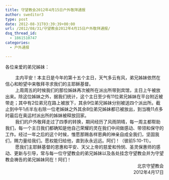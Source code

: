```yaml
---
title: 守望教会2012年4月15日户外敬拜通报
author: sweditor3
type: post
date: 2012-08-31T03:39:39+00:00
url: /2012/08/31/守望教会2012年4月15日户外敬拜通报/
dsq_thread_id:
  - 1861510747
categories:
  - 户外通报

---
```

各位亲爱的弟兄姊妹：

<div>
</div>

<div>
          主内平安！本主日是今年的第十五个主日，天气多云有风，弟兄姊妹依然在信心和盼望中来敬拜寻求我们的主耶稣基督。
</div>

<div>
</div>

<div>
          上周周五的时候我们的那位姊妹再次被所在派出所带到宾馆，主日上午被放出来。除这位姊妹之外，据我们统计，这个主日至少有11位弟兄姊妹在平台附近被带走；其中有2位弟兄在路上被放下，其余9位弟兄姊妹分别被送四个派出所。截止到中午1点半左右除一位老姊妹之外其余8位弟兄姊妹都已被放出，到当晚11点多时最后在奥运村派出所的姊妹被释放回家。
</div>

<div>
</div>

<div>
          我们的户外敬拜走过了四季的转换，期间经历了风雨阴晴，每一周主都帮助我们，每一个主日我们都确知是他自己荣耀的灵在我们中间做感动、带领和保守的工作。经过一年之后的这个时候，惟愿那赐各样恩典的神亲自成全我们，坚固我们，赐力量给我们。愿权能归给他，直到永永远远。阿们！（彼前5:10-11）。
</div>

<div>
</div>

<div>
          愿我们主耶稣基督的恩惠和平安、天父上帝的慈爱和怜悯、圣灵保惠师的感动、更新与引导，常与每一位守望教会的弟兄姊妹以及各处挂念守望教会并为守望教会祷告的弟兄姊妹同在！阿们！
</div>

<div>
</div>

<div style="text-align: right;">
                       北京守望教会
</div>

<div style="text-align: right;">
                             2012年4月17日
</div>